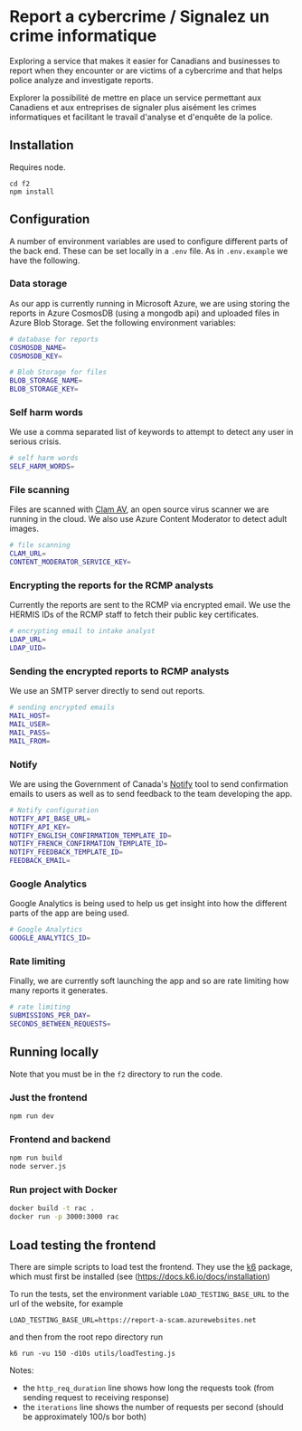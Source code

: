 # Report a cybercrime / Signalez un crime informatique

Exploring a service that makes it easier for Canadians and businesses to report
when they encounter or are victims of a cybercrime and that helps police
analyze and investigate reports.

Explorer la possibilité de mettre en place un service permettant aux Canadiens
et aux entreprises de signaler plus aisément les crimes informatiques et
facilitant le travail d'analyse et d'enquête de la police.

## Installation

Requires node.

```
cd f2
npm install
```

## Configuration

A number of environment variables are used to configure different parts of the back end. These can be set locally in a `.env` file. As in `.env.example` we have the following.

### Data storage

As our app is currently running in Microsoft Azure, we are using storing the reports in Azure CosmosDB (using a mongodb api) and uploaded files in Azure Blob Storage. Set the following environment variables:

```sh
# database for reports
COSMOSDB_NAME=
COSMOSDB_KEY=

# Blob Storage for files
BLOB_STORAGE_NAME=
BLOB_STORAGE_KEY=
```

### Self harm words

We use a comma separated list of keywords to attempt to detect any user in serious crisis.

```sh
# self harm words
SELF_HARM_WORDS=
```

### File scanning

Files are scanned with [Clam AV](https://www.clamav.net/), an open source virus scanner we are running in the cloud. We also use Azure Content Moderator to detect adult images.

```sh
# file scanning
CLAM_URL=
CONTENT_MODERATOR_SERVICE_KEY=
```

### Encrypting the reports for the RCMP analysts

Currently the reports are sent to the RCMP via encrypted email. We use the HERMIS IDs of the RCMP staff to fetch their public key certificates.

```sh
# encrypting email to intake analyst
LDAP_URL=
LDAP_UID=
```

### Sending the encrypted reports to RCMP analysts

We use an SMTP server directly to send out reports.

```sh
# sending encrypted emails
MAIL_HOST=
MAIL_USER=
MAIL_PASS=
MAIL_FROM=
```

### Notify

We are using the Government of Canada's [Notify](https://notification.alpha.canada.ca/) tool to send confirmation emails to users as well as to send feedback to the team developing the app.

```sh
# Notify configuration
NOTIFY_API_BASE_URL=
NOTIFY_API_KEY=
NOTIFY_ENGLISH_CONFIRMATION_TEMPLATE_ID=
NOTIFY_FRENCH_CONFIRMATION_TEMPLATE_ID=
NOTIFY_FEEDBACK_TEMPLATE_ID=
FEEDBACK_EMAIL=
```

### Google Analytics

Google Analytics is being used to help us get insight into how the different parts of the app are being used.

```sh
# Google Analytics
GOOGLE_ANALYTICS_ID=
```

### Rate limiting

Finally, we are currently soft launching the app and so are rate limiting how many reports it generates.

```sh
# rate limiting
SUBMISSIONS_PER_DAY=
SECONDS_BETWEEN_REQUESTS=
```

## Running locally

Note that you must be in the `f2` directory to run the code.

### Just the frontend

```sh
npm run dev
```

### Frontend and backend

```sh
npm run build
node server.js
```

### Run project with Docker

```sh
docker build -t rac .
docker run -p 3000:3000 rac
```

## Load testing the frontend

There are simple scripts to load test the frontend. They use the [k6](https://docs.k6.io) package, which must first be installed (see (https://docs.k6.io/docs/installation)

To run the tests, set the environment variable `LOAD_TESTING_BASE_URL` to the url of the website, for example

```
LOAD_TESTING_BASE_URL=https://report-a-scam.azurewebsites.net
```

and then from the root repo directory run

```
k6 run -vu 150 -d10s utils/loadTesting.js
```

Notes:

- the `http_req_duration` line shows how long the requests took (from sending request to receiving response)
- the `iterations` line shows the number of requests per second (should be approximately 100/s bor both)
